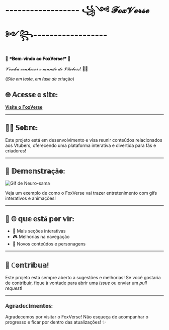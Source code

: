 # ------------------ ꧁༺ 𝓕𝓸𝔁𝓥𝓮𝓻𝓼𝓮 ༻꧂------------------


🎉 **❝𝐁𝐞𝐦-𝐯𝐢𝐧𝐝𝐨 𝐚𝐨 𝐅𝐨𝐱𝐕𝐞𝐫𝐬𝐞!❞** 🎉

_𝓥𝓮𝓷𝓱𝓪 𝓬𝓸𝓷𝓱𝓮𝓬𝓮𝓻 𝓸 𝓶𝓾𝓷𝓭𝓸 𝓭𝓮 𝓥𝓽𝓾𝓫𝓮𝓻𝓼!_ 🌟🚀

(𝑆𝑖𝑡𝑒 𝑒𝑚 𝑡𝑒𝑠𝑡𝑒, 𝑒𝑚 𝑓𝑎𝑠𝑒 𝑑𝑒 𝑐𝑟𝑖𝑎çã𝑜)

## 🌐 𝔸𝕔𝕖𝕤𝕤𝕖 𝕠 𝕤𝕚𝕥𝕖:
[𝐕𝐢𝐬𝐢𝐭𝐞 𝐨 𝐅𝐨𝐱𝐕𝐞𝐫𝐬𝐞](https://arhalfox.github.io/FoxVerse/)

---

## 🧑‍💻 𝕊𝕠𝕓𝕣𝕖:
Este projeto está em desenvolvimento e visa reunir conteúdos relacionados aos Vtubers, oferecendo uma plataforma interativa e divertida para fãs e criadores!

---

## 🎥 𝔻𝕖𝕞𝕠𝕟𝕤𝕥𝕣𝕒çã𝕠:

![Gif de Neuro-sama](https://media.tenor.com/X7fT2jSqMBAAAAAj/finger-spin-neuro-sama.gif)

Veja um exemplo de como o FoxVerse vai trazer entretenimento com gifs interativos e animações!

---

## 🚧 𝕆 𝕢𝕦𝕖 𝕖𝕤𝕥á 𝕡𝕠𝕣 𝕧𝕚𝕣:
- 🌟 Mais seções interativas
- 🎮 Melhorias na navegação
- 🎤 Novos conteúdos e personagens

---

## 🔧 ℂ𝕠𝕟𝕥𝕣𝕚𝕓𝕦𝕒!
Este projeto está sempre aberto a sugestões e melhorias! Se você gostaria de contribuir, fique à vontade para abrir uma *issue* ou enviar um *pull request*!

---

### 𝔸𝕘𝕣𝕒𝕕𝕖𝕔𝕚𝕞𝕖𝕟𝕥𝕠𝕤:
Agradecemos por visitar o FoxVerse! Não esqueça de acompanhar o progresso e ficar por dentro das atualizações! ✨
